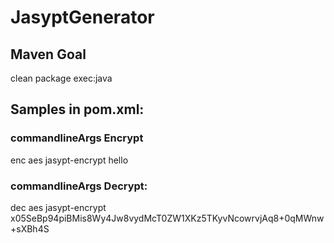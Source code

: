 # JasyptGenerator

## Maven Goal

clean package exec:java

## Samples in pom.xml:

### commandlineArgs Encrypt
enc aes jasypt-encrypt hello

### commandlineArgs Decrypt:
dec aes jasypt-encrypt x05SeBp94piBMis8Wy4Jw8vydMcT0ZW1XKz5TKyvNcowrvjAq8+0qMWnw+sXBh4S




